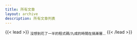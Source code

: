 ```yaml
---
title: 所有文章
layout: archive
description: 所有文章列表
---
```


{{< lead >}}
<sub>沒想到花了一半的程式碼/九成的時間在搞漸層...</sub>
{{< /lead >}}
